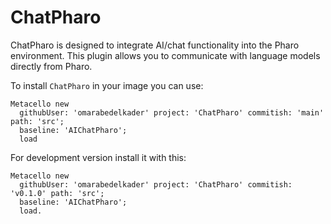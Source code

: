 # ChatPharo

ChatPharo is designed to integrate AI/chat functionality into the Pharo environment. This plugin allows you to communicate with language models directly from Pharo.

To install `ChatPharo` in your image you can use:

```smalltalk
Metacello new
  githubUser: 'omarabedelkader' project: 'ChatPharo' commitish: 'main' path: 'src';
  baseline: 'AIChatPharo';
  load
```

For development version install it with this:

```smalltalk
Metacello new
  githubUser: 'omarabedelkader' project: 'ChatPharo' commitish: 'v0.1.0' path: 'src';
  baseline: 'AIChatPharo';
  load.
```

